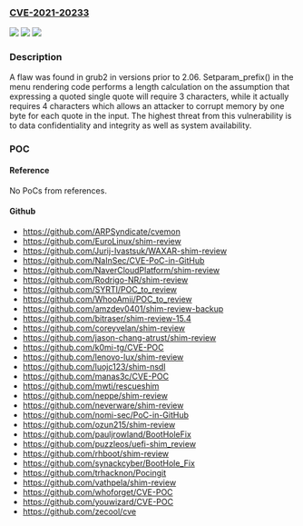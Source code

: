 ### [CVE-2021-20233](https://cve.mitre.org/cgi-bin/cvename.cgi?name=CVE-2021-20233)
![](https://img.shields.io/static/v1?label=Product&message=grub2&color=blue)
![](https://img.shields.io/static/v1?label=Version&message=n%2Fa&color=blue)
![](https://img.shields.io/static/v1?label=Vulnerability&message=CWE-787&color=brighgreen)

### Description

A flaw was found in grub2 in versions prior to 2.06. Setparam_prefix() in the menu rendering code performs a length calculation on the assumption that expressing a quoted single quote will require 3 characters, while it actually requires 4 characters which allows an attacker to corrupt memory by one byte for each quote in the input. The highest threat from this vulnerability is to data confidentiality and integrity as well as system availability.

### POC

#### Reference
No PoCs from references.

#### Github
- https://github.com/ARPSyndicate/cvemon
- https://github.com/EuroLinux/shim-review
- https://github.com/Jurij-Ivastsuk/WAXAR-shim-review
- https://github.com/NaInSec/CVE-PoC-in-GitHub
- https://github.com/NaverCloudPlatform/shim-review
- https://github.com/Rodrigo-NR/shim-review
- https://github.com/SYRTI/POC_to_review
- https://github.com/WhooAmii/POC_to_review
- https://github.com/amzdev0401/shim-review-backup
- https://github.com/bitraser/shim-review-15.4
- https://github.com/coreyvelan/shim-review
- https://github.com/jason-chang-atrust/shim-review
- https://github.com/k0mi-tg/CVE-POC
- https://github.com/lenovo-lux/shim-review
- https://github.com/luojc123/shim-nsdl
- https://github.com/manas3c/CVE-POC
- https://github.com/mwti/rescueshim
- https://github.com/neppe/shim-review
- https://github.com/neverware/shim-review
- https://github.com/nomi-sec/PoC-in-GitHub
- https://github.com/ozun215/shim-review
- https://github.com/pauljrowland/BootHoleFix
- https://github.com/puzzleos/uefi-shim_review
- https://github.com/rhboot/shim-review
- https://github.com/synackcyber/BootHole_Fix
- https://github.com/trhacknon/Pocingit
- https://github.com/vathpela/shim-review
- https://github.com/whoforget/CVE-POC
- https://github.com/youwizard/CVE-POC
- https://github.com/zecool/cve

